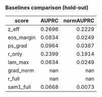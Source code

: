 ### Baselines comparison (hold-out)

| score | AUPRC | normAUPRC |
|---|---:|---:|
| z_eff | 0.2696 | 0.2229 |
| eos_margin | 0.0834 | 0.0249 |
| ps_grad | 0.0964 | 0.0387 |
| r_only | 0.2399 | 0.1914 |
| lam_max | 0.0834 | 0.0249 |
| grad_norm | nan | nan |
| r_full | nan | nan |
| sam1_full | 0.0668 | 0.0073 |